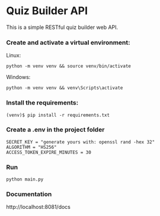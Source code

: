 # Quiz Builder API

This is a simple RESTful quiz builder web API.

### Create and activate a virtual environment:

Linux:
```
python -m venv venv && source venv/bin/activate
```

Windows:
```
python -m venv venv && venv\Scripts\activate
```


### Install the requirements:
```
(venv)$ pip install -r requirements.txt
```

### Create a .env in the project folder

```
SECRET_KEY = "generate yours with: openssl rand -hex 32"
ALGORITHM = "HS256"
ACCESS_TOKEN_EXPIRE_MINUTES = 30
```

### Run
```
python main.py
```

### Documentation

http://localhost:8081/docs